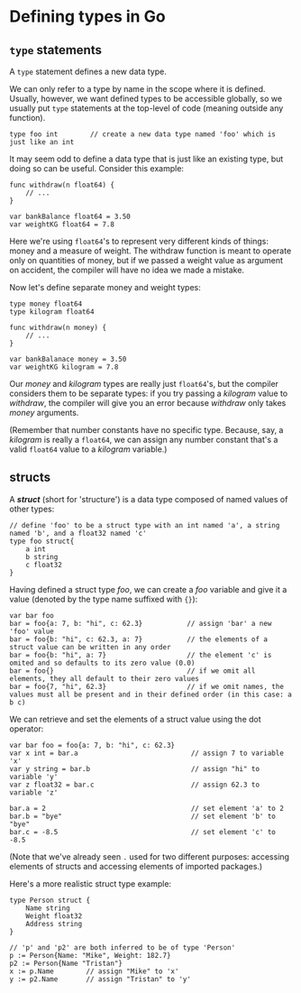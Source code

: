# Defining types in Go

## `type` statements

A `type` statement defines a new data type.

We can only refer to a type by name in the scope where it is defined. Usually, however, we want defined types to be accessible globally, so we usually put `type` statements at the top-level of code (meaning outside any function).

```
type foo int        // create a new data type named 'foo' which is just like an int
```

It may seem odd to define a data type that is just like an existing type, but doing so can be useful. Consider this example:

```
func withdraw(n float64) {
    // ...
}

var bankBalance float64 = 3.50   
var weightKG float64 = 7.8       
```

Here we're using `float64`'s to represent very different kinds of things: money and a measure of weight. The withdraw function is meant to operate only on quantities of money, but if we passed a weight value as argument on accident, the compiler will have no idea we made a mistake. 

Now let's define separate money and weight types:

```
type money float64
type kilogram float64

func withdraw(n money) {
    // ...
}

var bankBalanace money = 3.50
var weightKG kilogram = 7.8
```

Our *money* and *kilogram* types are really just `float64`'s, but the compiler considers them to be separate types: if you try passing a *kilogram* value to *withdraw*, the compiler will give you an error because *withdraw* only takes *money* arguments.

(Remember that number constants have no specific type. Because, say, a *kilogram* is really a `float64`, we can assign any number constant that's a valid `float64` value to a *kilogram* variable.)

## structs

A ***struct*** (short for 'structure') is a data type composed of named values of other types:

```
// define 'foo' to be a struct type with an int named 'a', a string named 'b', and a float32 named 'c'
type foo struct{
    a int
    b string
    c float32
}
```

Having defined a struct type *foo*, we can create a *foo* variable and give it a value (denoted by the type name suffixed with `{}`):

```
var bar foo
bar = foo{a: 7, b: "hi", c: 62.3}           // assign 'bar' a new 'foo' value
bar = foo{b: "hi", c: 62.3, a: 7}           // the elements of a struct value can be written in any order
bar = foo{b: "hi", a: 7}                    // the element 'c' is omited and so defaults to its zero value (0.0)
bar = foo{}                                 // if we omit all elements, they all default to their zero values
bar = foo{7, "hi", 62.3}                    // if we omit names, the values must all be present and in their defined order (in this case: a b c)
```

We can retrieve and set the elements of a struct value using the dot operator:

```
var bar foo = foo{a: 7, b: "hi", c: 62.3}    
var x int = bar.a                            // assign 7 to variable 'x'
var y string = bar.b                         // assign "hi" to variable 'y'
var z float32 = bar.c                        // assign 62.3 to variable 'z'

bar.a = 2                                    // set element 'a' to 2
bar.b = "bye"                                // set element 'b' to "bye"
bar.c = -8.5                                 // set element 'c' to -8.5
```

(Note that we've already seen `.` used for two different purposes: accessing elements of structs and accessing elements of imported packages.)

Here's a more realistic struct type example:

```
type Person struct {
    Name string
    Weight float32
    Address string
}

// 'p' and 'p2' are both inferred to be of type 'Person'
p := Person{Name: "Mike", Weight: 182.7}
p2 := Person{Name "Tristan"}
x := p.Name        // assign "Mike" to 'x'
y := p2.Name       // assign "Tristan" to 'y'
```